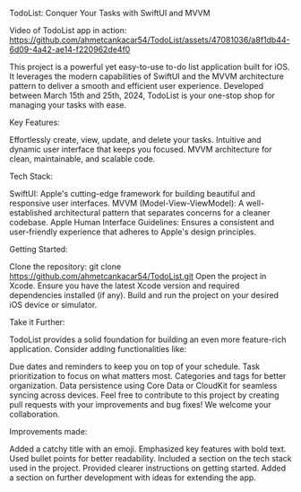 TodoList: Conquer Your Tasks with SwiftUI and MVVM

Video of TodoList app in action: https://github.com/ahmetcankacar54/TodoList/assets/47081036/a8f1db44-6d09-4a42-ae14-f220962de4f0

This project is a powerful yet easy-to-use to-do list application built for iOS. It leverages the modern capabilities of SwiftUI and the MVVM architecture pattern to deliver a smooth and efficient user experience. Developed between March 15th and 25th, 2024, TodoList is your one-stop shop for managing your tasks with ease.

Key Features:

Effortlessly create, view, update, and delete your tasks.
Intuitive and dynamic user interface that keeps you focused.
MVVM architecture for clean, maintainable, and scalable code.

Tech Stack:

SwiftUI: Apple's cutting-edge framework for building beautiful and responsive user interfaces.
MVVM (Model-View-ViewModel): A well-established architectural pattern that separates concerns for a cleaner codebase.
Apple Human Interface Guidelines: Ensures a consistent and user-friendly experience that adheres to Apple's design principles.

Getting Started:

Clone the repository: git clone https://github.com/ahmetcankacar54/TodoList.git
Open the project in Xcode.
Ensure you have the latest Xcode version and required dependencies installed (if any).
Build and run the project on your desired iOS device or simulator.

Take it Further:

TodoList provides a solid foundation for building an even more feature-rich application. Consider adding functionalities like:

Due dates and reminders to keep you on top of your schedule.
Task prioritization to focus on what matters most.
Categories and tags for better organization.
Data persistence using Core Data or CloudKit for seamless syncing across devices.
Feel free to contribute to this project by creating pull requests with your improvements and bug fixes! We welcome your collaboration.

Improvements made:

Added a catchy title with an emoji.
Emphasized key features with bold text.
Used bullet points for better readability.
Included a section on the tech stack used in the project.
Provided clearer instructions on getting started.
Added a section on further development with ideas for extending the app.
